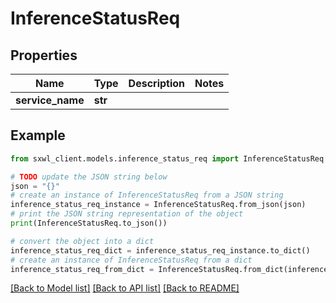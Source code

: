 # InferenceStatusReq


## Properties

Name | Type | Description | Notes
------------ | ------------- | ------------- | -------------
**service_name** | **str** |  | 

## Example

```python
from sxwl_client.models.inference_status_req import InferenceStatusReq

# TODO update the JSON string below
json = "{}"
# create an instance of InferenceStatusReq from a JSON string
inference_status_req_instance = InferenceStatusReq.from_json(json)
# print the JSON string representation of the object
print(InferenceStatusReq.to_json())

# convert the object into a dict
inference_status_req_dict = inference_status_req_instance.to_dict()
# create an instance of InferenceStatusReq from a dict
inference_status_req_from_dict = InferenceStatusReq.from_dict(inference_status_req_dict)
```
[[Back to Model list]](../README.md#documentation-for-models) [[Back to API list]](../README.md#documentation-for-api-endpoints) [[Back to README]](../README.md)



